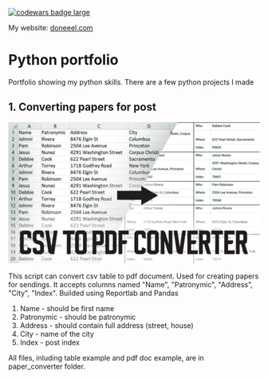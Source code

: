 <a href="https://www.codewars.com/users/Doneeel"><img src="https://www.codewars.com/users/Doneeel/badges/large" alt="codewars badge large" /></a>

My website: <a href='https://doneeel.com'>doneeel.com</a>

# Python portfolio

Portfolio showing my python skills. There are a few python projects I made

## 1. Converting papers for post

<img src="paper_converter/cover.jpg" alt="paper converter cover"/>

This script can convert csv table to pdf document. Used for creating papers for sendings.
It accepts columns named "Name", "Patronymic", "Address", "City", "Index". Builded using Reportlab and Pandas

1. Name - should be first name
2. Patronymic - should be patronymic
3. Address - should contain full address (street, house)
4. City - name of the city
5. Index - post index

All files, inluding table example and pdf doc example, are in paper_converter folder.
